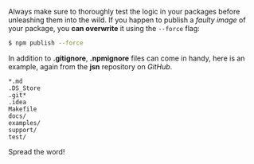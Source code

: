 Always make sure to thoroughly test the logic in your packages before unleashing them into the wild. If you happen to publish a _faulty image_ of your package, you **can overwrite** it using the `--force` flag:

```bash
$ npm publish --force
```
    
In addition to **.gitignore**, **.npmignore** files can come in handy, here is an example, again from the **jsn** repository on _GitHub_.

```
*.md
.DS_Store
.git*
.idea
Makefile
docs/
examples/
support/
test/
```

Spread the word!
